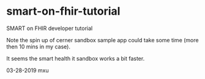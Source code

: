 # smart-on-fhir-tutorial
SMART on FHIR developer tutorial

Note the spin up of cerner sandbox sample app could take some time (more then 10 mins in my case). 

It seems the smart health it sandbox works a bit faster. 

03-28-2019
mxu
